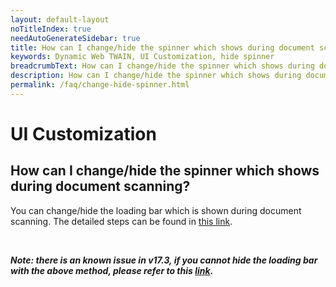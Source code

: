 ```yaml
---
layout: default-layout
noTitleIndex: true
needAutoGenerateSidebar: true
title: How can I change/hide the spinner which shows during document scanning?
keywords: Dynamic Web TWAIN, UI Customization, hide spinner
breadcrumbText: How can I change/hide the spinner which shows during document scanning?
description: How can I change/hide the spinner which shows during document scanning?
permalink: /faq/change-hide-spinner.html
---
```


# UI Customization

## How can I change/hide the spinner which shows during document scanning?

You can change/hide the loading bar which is shown during document scanning. The detailed steps can be found in <a href="{{site.indepth}}features/ui.html#loading-bar-and-backdrop" target="_blank">this link</a>.

<br />

***Note: there is an known issue in v17.3, if you cannot hide the loading bar with the above method, please refer to this [link]({{site.faq}}unable-hide-loading-bar.html).***

